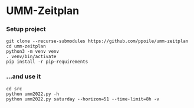 # UMM-Zeitplan #

### Setup project ###

```
git clone --recurse-submodules https://github.com/ppoile/umm-zeitplan
cd umm-zeitplan
python3 -m venv venv
. venv/bin/activate
pip install -r pip-requirements
```

### ...and use it ###

```
cd src
python umm2022.py -h
python umm2022.py saturday --horizon=51 --time-limit=8h -v
```
